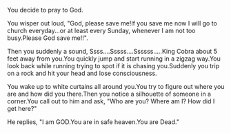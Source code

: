 You decide to pray to God.

You wisper out loud, "God, please save me!If you save me now I will go to church 
everyday...or at least every Sunday, whenever I am not too busy.Please God save 
me!!".

Then you suddenly a sound, Ssss....Sssss....Ssssss.....King Cobra about 
5 feet away from you.You quickly jump and start running in a zigzag way.You look 
back while running trying to spot if it is chasing you.Suddenly you trip on a rock 
and hit your head and lose consciousness.

You wake up to white curtains all around you.You try to figure out where you are 
and how did you there.Then you notice a silhouette of someone in a corner.You call 
out to him and ask, "Who are you? Where am I? How did I get here?"

He replies, "I am GOD.You are in safe heaven.You are Dead."